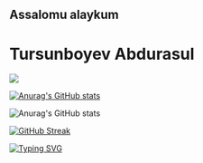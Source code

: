 
## Assalomu alaykum

<h1>Tursunboyev Abdurasul</h1>

<img src='https://img.shields.io/badge/Gmail-D14836?style=for-the-badge&logo=telegram&logoColor=white'>

[![Anurag's GitHub stats](https://github-readme-stats.vercel.app/api?username=rasuljonFullStackDev)](https://github.com/anuraghazra/github-readme-stats)

![Anurag's GitHub stats](https://github-readme-stats.vercel.app/api?username=rasuljonFullStackDev&show_icons=true&theme=radical)

[![GitHub Streak](https://streak-stats.demolab.com/?user=rasuljonFullStackDev&theme=dark)](https://git.io/streak-stats)

<a href="https://git.io/typing-svg"><img src="https://readme-typing-svg.demolab.com?font=Fira+Code&size=30&pause=1000&color=119AF7&width=800&lines=Tursunboyev+Abdurasul+Full-Stack+developper" alt="Typing SVG" /></a>
